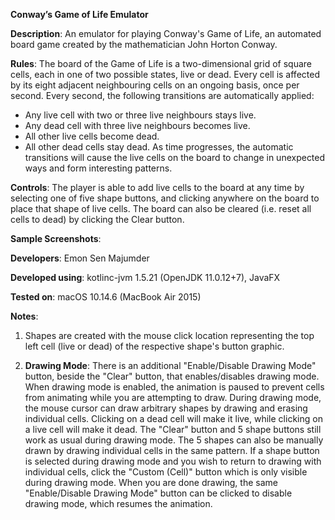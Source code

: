 **Conway’s Game of Life Emulator**

**Description**: An emulator for playing Conway's Game of Life, an automated board game created by the mathematician John Horton Conway.

**Rules**:
The board of the Game of Life is a two-dimensional grid of square cells, each in one of two possible states, live or dead. Every cell is affected by its eight adjacent neighbouring cells on an ongoing basis, once per second. Every second, the following transitions are automatically applied:
- Any live cell with two or three live neighbours stays live.
- Any dead cell with three live neighbours becomes live.
- All other live cells become dead.
- All other dead cells stay dead. 
As time progresses, the automatic transitions will cause the live cells on the board to change in unexpected ways and form interesting patterns.

**Controls**:
The player is able to add live cells to the board at any time by selecting one of five shape buttons, and clicking anywhere on the board to place that shape of live cells.
The board can also be cleared (i.e. reset all cells to dead) by clicking the Clear button.

**Sample Screenshots**:

**Developers**: Emon Sen Majumder

**Developed using**: kotlinc-jvm 1.5.21 (OpenJDK 11.0.12+7), JavaFX

**Tested on**: macOS 10.14.6 (MacBook Air 2015)

**Notes**:

1. Shapes are created with the mouse click location representing the top left cell (live or dead) of the respective shape's button graphic.

2. **Drawing Mode**:
There is an additional "Enable/Disable Drawing Mode" button, beside the "Clear" button, that enables/disables drawing mode.
When drawing mode is enabled, the animation is paused to prevent cells from animating while you are attempting to draw.
During drawing mode, the mouse cursor can draw arbitrary shapes by drawing and erasing individual cells. Clicking on a dead cell will make it live, while clicking on a live cell will make it dead.
The "Clear" button and 5 shape buttons still work as usual during drawing mode. The 5 shapes can also be manually drawn by drawing individual cells in the same pattern.
If a shape button is selected during drawing mode and you wish to return to drawing with individual cells, click the "Custom (Cell)" button which is only visible during drawing mode.
When you are done drawing, the same "Enable/Disable Drawing Mode" button can be clicked to disable drawing mode, which resumes the animation.